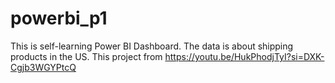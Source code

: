 # powerbi_p1
This is self-learning Power BI Dashboard. The data is about shipping products in the US. This project from https://youtu.be/HukPhodjTyI?si=DXK-Cgjb3WGYPtcQ
